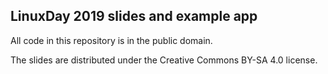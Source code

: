 ## LinuxDay 2019 slides and example app

All code in this repository is in the public domain.

The slides are distributed under the Creative Commons BY-SA 4.0 license.
